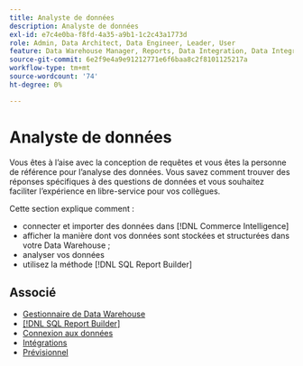 ```yaml
---
title: Analyste de données
description: Analyste de données
exl-id: e7c4e0ba-f8fd-4a35-a9b1-1c2c43a1773d
role: Admin, Data Architect, Data Engineer, Leader, User
feature: Data Warehouse Manager, Reports, Data Integration, Data Integration
source-git-commit: 6e2f9e4a9e91212771e6f6baa8c2f8101125217a
workflow-type: tm+mt
source-wordcount: '74'
ht-degree: 0%

---
```


# Analyste de données

Vous êtes à l’aise avec la conception de requêtes et vous êtes la personne de référence pour l’analyse des données. Vous savez comment trouver des réponses spécifiques à des questions de données et vous souhaitez faciliter l’expérience en libre-service pour vos collègues.

Cette section explique comment :
* connecter et importer des données dans [!DNL Commerce Intelligence]
* afficher la manière dont vos données sont stockées et structurées dans votre Data Warehouse ;
* analyser vos données
* utilisez la méthode [!DNL SQL Report Builder]

## Associé

* [Gestionnaire de Data Warehouse](../mbi/data-analyst/data-warehouse-mgr/tour-dwm.md)
* [[!DNL SQL Report Builder]](data-analyst/dev-reports/sql-rpt-bldr.md)
* [Connexion aux données](../mbi/data-analyst/importing-data/connecting-data/connecting-data.md)
* [Intégrations](../mbi/data-analyst/importing-data/integrations/magento.md)
* [Prévisionnel](../mbi/data-analyst/analysis/forecasting.md)
